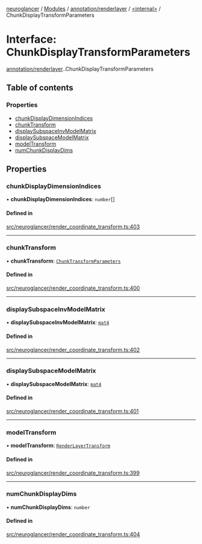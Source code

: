 [neuroglancer](../README.md) / [Modules](../modules.md) / [annotation/renderlayer](../modules/annotation_renderlayer.md) / [<internal\>](../modules/annotation_renderlayer._internal_.md) / ChunkDisplayTransformParameters

# Interface: ChunkDisplayTransformParameters

[annotation/renderlayer](../modules/annotation_renderlayer.md).[<internal>](../modules/annotation_renderlayer._internal_.md).ChunkDisplayTransformParameters

## Table of contents

### Properties

- [chunkDisplayDimensionIndices](annotation_renderlayer._internal_.ChunkDisplayTransformParameters.md#chunkdisplaydimensionindices)
- [chunkTransform](annotation_renderlayer._internal_.ChunkDisplayTransformParameters.md#chunktransform)
- [displaySubspaceInvModelMatrix](annotation_renderlayer._internal_.ChunkDisplayTransformParameters.md#displaysubspaceinvmodelmatrix)
- [displaySubspaceModelMatrix](annotation_renderlayer._internal_.ChunkDisplayTransformParameters.md#displaysubspacemodelmatrix)
- [modelTransform](annotation_renderlayer._internal_.ChunkDisplayTransformParameters.md#modeltransform)
- [numChunkDisplayDims](annotation_renderlayer._internal_.ChunkDisplayTransformParameters.md#numchunkdisplaydims)

## Properties

### chunkDisplayDimensionIndices

• **chunkDisplayDimensionIndices**: `number`[]

#### Defined in

[src/neuroglancer/render_coordinate_transform.ts:403](https://github.com/ActiveBrainAtlas2/neuroglancer/blob/1beb5d34/src/neuroglancer/render_coordinate_transform.ts#L403)

___

### chunkTransform

• **chunkTransform**: [`ChunkTransformParameters`](annotation_annotation_layer_state._internal_.ChunkTransformParameters.md)

#### Defined in

[src/neuroglancer/render_coordinate_transform.ts:400](https://github.com/ActiveBrainAtlas2/neuroglancer/blob/1beb5d34/src/neuroglancer/render_coordinate_transform.ts#L400)

___

### displaySubspaceInvModelMatrix

• **displaySubspaceInvModelMatrix**: [`mat4`](../classes/util_geom.mat4.md)

#### Defined in

[src/neuroglancer/render_coordinate_transform.ts:402](https://github.com/ActiveBrainAtlas2/neuroglancer/blob/1beb5d34/src/neuroglancer/render_coordinate_transform.ts#L402)

___

### displaySubspaceModelMatrix

• **displaySubspaceModelMatrix**: [`mat4`](../classes/util_geom.mat4.md)

#### Defined in

[src/neuroglancer/render_coordinate_transform.ts:401](https://github.com/ActiveBrainAtlas2/neuroglancer/blob/1beb5d34/src/neuroglancer/render_coordinate_transform.ts#L401)

___

### modelTransform

• **modelTransform**: [`RenderLayerTransform`](annotation_annotation_layer_state._internal_.RenderLayerTransform.md)

#### Defined in

[src/neuroglancer/render_coordinate_transform.ts:399](https://github.com/ActiveBrainAtlas2/neuroglancer/blob/1beb5d34/src/neuroglancer/render_coordinate_transform.ts#L399)

___

### numChunkDisplayDims

• **numChunkDisplayDims**: `number`

#### Defined in

[src/neuroglancer/render_coordinate_transform.ts:404](https://github.com/ActiveBrainAtlas2/neuroglancer/blob/1beb5d34/src/neuroglancer/render_coordinate_transform.ts#L404)
